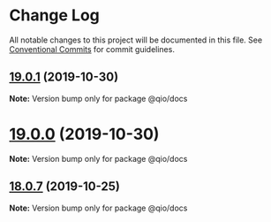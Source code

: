 # Change Log

All notable changes to this project will be documented in this file.
See [Conventional Commits](https://conventionalcommits.org) for commit guidelines.

## [19.0.1](https://github.com/tusharmath/qio/compare/v19.0.0...v19.0.1) (2019-10-30)

**Note:** Version bump only for package @qio/docs





# [19.0.0](https://github.com/tusharmath/qio/compare/v18.0.7...v19.0.0) (2019-10-30)

**Note:** Version bump only for package @qio/docs





## [18.0.7](https://github.com/tusharmath/qio/compare/v18.0.6...v18.0.7) (2019-10-25)

**Note:** Version bump only for package @qio/docs
